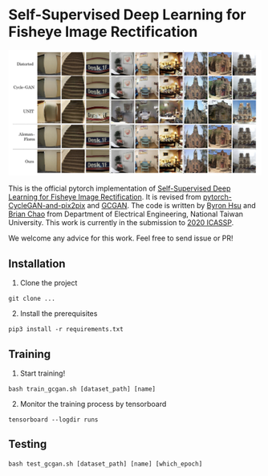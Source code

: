 # Self-Supervised Deep Learning for Fisheye Image Rectification

<img src="./assets/results.png">

This is the official pytorch implementation of [Self-Supervised Deep Learning for Fisheye Image Rectification](). It is revised from [pytorch-CycleGAN-and-pix2pix](https://github.com/junyanz/pytorch-CycleGAN-and-pix2pix) and [GCGAN](https://github.com/hufu6371/GcGAN). The code is written by [Byron Hsu](https://github.com/ByronHsu) and [Brian Chao](https://github.com/Mckinsey666) from Department of Electrical Engineering, National Taiwan University. This work is currently in the submission to [2020 ICASSP](https://2020.ieeeicassp.org/). 

We welcome any advice for this work. Feel free to send issue or PR!

## Installation
1. Clone the project
```
git clone ...
```
2. Install the prerequisites
```
pip3 install -r requirements.txt
```

## Training
1. Start training!
```
bash train_gcgan.sh [dataset_path] [name]
```
2. Monitor the training process by tensorboard
```
tensorboard --logdir runs
```
## Testing
```
bash test_gcgan.sh [dataset_path] [name] [which_epoch]
```